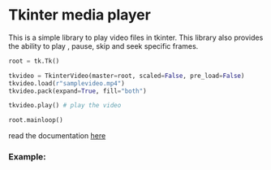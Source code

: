 # Tkinter media player

This is a simple library to play video files in tkinter. This library also provides the ability to play , pause, 
skip and seek specific frames.

```python
root = tk.Tk()

tkvideo = TkinterVideo(master=root, scaled=False, pre_load=False)
tkvideo.load(r"samplevideo.mp4")
tkvideo.pack(expand=True, fill="both")

tkvideo.play() # play the video

root.mainloop()
```

read the documentation [here]()

### Example:


